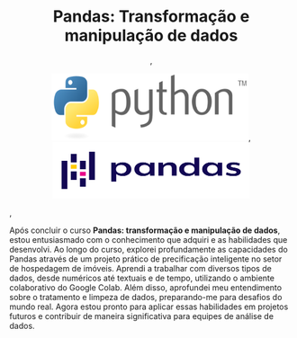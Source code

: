 <h1 align="center">Pandas: Transformação e manipulação de dados</h1>

<p align="center">,    <p align="center">
  <img width="350" height="120" src="Logo/Python_logo_and_wordmark.svg.png">,    <img width="350" height="100" src="Logo/Pandas_logo.svg.png">
</p>,    </p>

  Após concluir o curso **Pandas: transformação e manipulação de dados**, estou entusiasmado com o conhecimento que adquiri e as habilidades que desenvolvi. Ao longo do curso, explorei profundamente as capacidades do Pandas através de um projeto prático de precificação inteligente no setor de hospedagem de imóveis. Aprendi a trabalhar com diversos tipos de dados, desde numéricos até textuais e de tempo, utilizando o ambiente colaborativo do Google Colab. Além disso, aprofundei meu entendimento sobre o tratamento e limpeza de dados, preparando-me para desafios do mundo real. Agora estou pronto para aplicar essas habilidades em projetos futuros e contribuir de maneira significativa para equipes de análise de dados.

